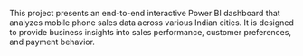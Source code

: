 
This project presents an end-to-end interactive Power BI dashboard that analyzes mobile phone sales data across various Indian cities. It is designed to provide business insights into sales performance, customer preferences, and payment behavior.
